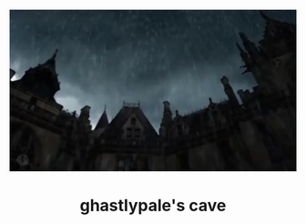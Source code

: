 <h1 align="center"></h1>



<p align="center">
    <img src="www.webp" alt="void">
</p>
<h1 align="center"></h1>
<h1 align="center">ghastlypale's cave</h1>
